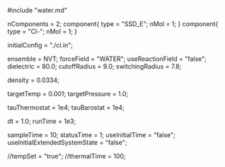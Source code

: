 #include "water.md"

nComponents = 2;
component{
  type = "SSD_E";
  nMol = 1;
}
component{
  type = "Cl-";
  nMol = 1;
}

initialConfig = "./cl.in";


ensemble = NVT;
forceField = "WATER";
useReactionField = "false";
dielectric = 80.0;
cutoffRadius = 9.0;
switchingRadius = 7.8;

density = 0.0334;

targetTemp = 0.001;
targetPressure = 1.0;

tauThermostat = 1e4;
tauBarostat = 1e4;

dt = 1.0;
runTime = 1e3;

sampleTime = 10;
statusTime = 1;
useInitialTime = "false";
useInitialExtendedSystemState = "false";

//tempSet = "true";
//thermalTime = 100;
